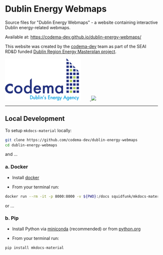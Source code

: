 # Dublin Energy Webmaps

Source files for "Dublin Energy Webmaps" - a website containing interactive Dublin energy-related webmaps.

Available at: https://codema-dev.github.io/dublin-energy-webmaps/

This website was created by the [codema-dev](https://github.com/codema-dev/) team as part of the SEAI RD&D funded [Dublin Region Energy Masterplan project](https://www.codema.ie/projects/local-projects/dublin-region-energy-master-plan/).

<a href="https://www.codema.ie/">
  <img src="docs/img/logos/codema.png" width="250px" style="padding-right:30px">
</a>

<a href="https://www.seai.ie">
    <img src="docs/img/logos/seai.png" width="275px"> 
</a> 


---


## Local Development

To setup `mkdocs-material` locally:

```bash
git clone https://github.com/codema-dev/dublin-energy-webmaps
cd dublin-energy-webmaps
```

and ...
### a. Docker

- Install [docker](https://www.docker.com/get-started)

- From your terminal run:

```bash
docker run --rm -it -p 8000:8000 -v ${PWD}:/docs squidfunk/mkdocs-material
```

or ...
### b. Pip

- Install Python via [miniconda](https://docs.conda.io/en/latest/miniconda.html) (recommended) or from [python.org](https://www.python.org/downloads/)

- From your terminal run:

```bash
pip install mkdocs-material
```